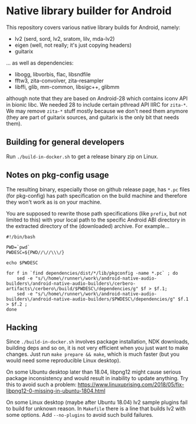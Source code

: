 # Native library builder for Android

This repository covers various native library builds for Android, namely:

- lv2 (serd, sord, lv2, sratom, lilv, mda-lv2)
- eigen (well, not really; it's just copying headers)
- guitarix

... as well as dependencies:

- libogg, libvorbis, flac, libsndfile
- fftw3, zita-convolver, zita-resampler
- libffi, glib, mm-common, libsigc++, glibmm

although note that they are based on Android-28 which contains iconv API
in bionic libc. We needed 28 to include certain pthread API IIRC for `zita-*`.
We may remove `zita-*` stuff mostly because we don't need them anymore
(they are part of guitarix sources, and guitarix is the only bit that
needs them).

## Building for general developers

Run `./build-in-docker.sh` to get a release binary zip on Linux.

## Notes on pkg-config usage

The resulting binary, especially those on github release page, has `*.pc` files (for pkg-config) has path specification on the build machine and therefore they won't work as is on your machine.

You are supposed to rewrite those path specifications (like `prefix`, but not limited to this) with your local path to the specific Android ABI directory in the extracted directory of the (downloaded) archive. For example...

```
#!/bin/bash

PWD=`pwd`
PWDESC=${PWD//\//\\\/}

echo $PWDESC

for f in `find dependencies/dist/*/lib/pkgconfig -name *.pc` ; do
	sed -e "s/\/home\/runner\/work\/android-native-audio-builders\/android-native-audio-builders\/cerbero-artifacts\/cerbero\/build/$PWDESC\/dependencies/g" $f > $f.1;
	sed -e "s/\/home\/runner\/work\/android-native-audio-builders\/android-native-audio-builders/$PWDESC\/dependencies/g" $f.1 > $f.2 ;
done
```

## Hacking

Since `./build-in-docker.sh` involves package installation, NDK downloads, building
deps and so on, it is not very efficient when you just want to make changes.
Just run `make prepare && make`, which is much faster (but you would need some
reproducible Linux desktop).

On some Ubuntu desktop later than 18.04, libpng12 might cause serious package
inconsistency and would result in inability to update anything. Try this to avoid
such a problem: https://www.linuxuprising.com/2018/05/fix-libpng12-0-missing-in-ubuntu-1804.html

On some Linux desktop (maybe after Ubuntu 18.04) lv2 sample plugins fail to build
for unknown reason. In `Makefile` there is a line that builds lv2 with some options.
Add `--no-plugins` to avoid such build failures.


